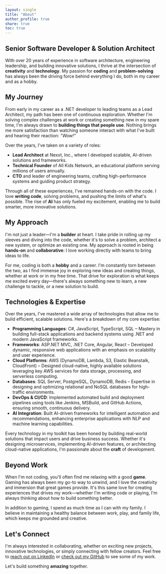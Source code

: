 ```yaml
---
layout: single
title: "About"
author_profile: true
share: true
toc: true
---
```


## **Senior Software Developer & Solution Architect**

With over 20 years of experience in software architecture, engineering leadership, and building innovative solutions, I thrive at the intersection of **creativity** and **technology**. My passion for **coding** and **problem-solving** has always been the driving force behind everything I do, both in my career and as a hobby.

## My Journey

From early in my career as a .NET developer to leading teams as a Lead Architect, my path has been one of continuous exploration. Whether I'm solving complex challenges at work or creating something new in my spare time, I'm always drawn to **building things that people use**. Nothing brings me more satisfaction than watching someone interact with what I've built and hearing their reaction: _"Wow!"_

Over the years, I've taken on a variety of roles:

- **Lead Architect** at Nexxt, Inc., where I developed scalable, AI-driven solutions and frameworks.
- **Technical Founder** of All Kids Network, an educational platform serving millions of users annually.
- **CTO** and leader of engineering teams, crafting high-performance systems and guiding product strategy.

Through all of these experiences, I've remained hands-on with the code. I love **writing code**, solving problems, and pushing the limits of what's possible. The rise of **AI** has only fueled my excitement, enabling me to build smarter, more innovative solutions.

## My Approach

I'm not just a leader—I'm a **builder** at heart. I take pride in rolling up my sleeves and diving into the code, whether it's to solve a problem, architect a new system, or optimize an existing one. My approach is rooted in being **hands-on** and **collaborative**: I love working directly with teams to bring ideas to life.

For me, coding is both a **hobby** and a career. I'm constantly torn between the two, as I find immense joy in exploring new ideas and creating things, whether at work or in my free time. That drive for exploration is what keeps me excited every day—there's always something new to learn, a new challenge to tackle, or a new solution to build.

## Technologies & Expertise

Over the years, I've mastered a wide array of technologies that allow me to build efficient, scalable solutions. Here's a breakdown of my core expertise:

- **Programming Languages**: C#, JavaScript, TypeScript, SQL – Mastery in building full-stack applications and backend systems using .NET and modern JavaScript frameworks.
- **Frameworks**: ASP.NET MVC, .NET Core, Angular, React – Developed dynamic, responsive web applications with an emphasis on scalability and user experience.
- **Cloud Platforms**: AWS (DynamoDB, Lambda, S3, Elastic Beanstalk, CloudFront) – Designed cloud-native, highly available solutions leveraging key AWS services for data storage, processing, and serverless computing.
- **Databases**: SQL Server, PostgreSQL, DynamoDB, Redis – Expertise in designing and optimizing relational and NoSQL databases for high-traffic environments.
- **DevOps & CI/CD**: Implemented automated build and deployment pipelines using tools like Jenkins, MSBuild, and GitHub Actions, ensuring smooth, continuous delivery.
- **AI Integration**: Built AI-driven frameworks for intelligent automation and recommendations, enhancing enterprise applications with NLP and machine learning capabilities.

Every technology in my toolkit has been honed by building real-world solutions that impact users and drive business success. Whether it's designing microservices, implementing AI-driven features, or architecting cloud-native applications, I'm passionate about the **craft** of development.

## Beyond Work

When I'm not coding, you'll often find me relaxing with a good **game**. Gaming has always been my go-to way to unwind, and I love the creativity and immersion that great games provide. It's this same love for creating experiences that drives my work—whether I'm writing code or playing, I'm always thinking about how to build something better.

In addition to gaming, I spend as much time as I can with my family. I believe in maintaining a healthy balance between work, play, and family life, which keeps me grounded and creative.

## Let's Connect

I'm always interested in collaborating, whether on exciting new projects, innovative technologies, or simply connecting with fellow creators. Feel free to [reach out on LinkedIn](https://www.linkedin.com/in/radleta) or [check out my GitHub](https://github.com/radleta) to see some of my work.

Let's build something **amazing** together.
